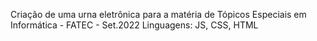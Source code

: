 Criação de uma urna eletrônica para a matéria de Tópicos Especiais em Informática - FATEC - Set.2022
Linguagens: JS, CSS, HTML
